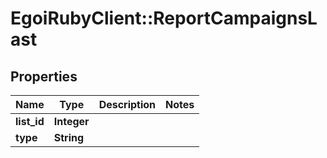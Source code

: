 # EgoiRubyClient::ReportCampaignsLast

## Properties
Name | Type | Description | Notes
------------ | ------------- | ------------- | -------------
**list_id** | **Integer** |  | 
**type** | **String** |  | 



